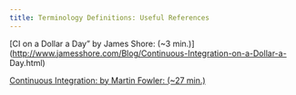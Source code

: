 ```yaml
---
title: Terminology Definitions: Useful References
---
```


[CI on a Dollar a Day” by James Shore: (~3 min.)](http://www.jamesshore.com/Blog/Continuous-Integration-on-a-Dollar-a- Day.html)

[Continuous Integration: by Martin Fowler: (~27 min.)](http://www.martinfowler.com/articles/continuousIntegration.html)


